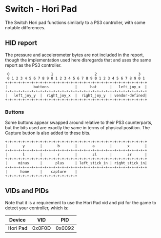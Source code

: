 # Switch - Hori Pad
The Switch Hori pad functions similarly to a PS3 controller, with some notable differences.

## HID report
The pressure and accelerometer bytes are not included in the report, though the implementation used here disregards that and uses the same report as the PS3 controller.

```
 0                   1                   2                   3
 0 1 2 3 4 5 6 7 8 9 0 1 2 3 4 5 6 7 8 9 0 1 2 3 4 5 6 7 8 9 0 1
+-+-+-+-+-+-+-+-+-+-+-+-+-+-+-+-+-+-+-+-+-+-+-+-+-+-+-+-+-+-+-+-+
|            buttons            |      hat      |   left_joy_x  |
+-+-+-+-+-+-+-+-+-+-+-+-+-+-+-+-+-+-+-+-+-+-+-+-+-+-+-+-+-+-+-+-+
|   left_joy_y  |  right_joy_x  |  right_joy_y  | vendor-defined|
+-+-+-+-+-+-+-+-+-+-+-+-+-+-+-+-+-+-+-+-+-+-+-+-+-+-+-+-+-+-+-+-+
```

### Buttons
Some buttons appear swapped around relative to their PS3 counterparts, but the bits used are exactly the same in terms of physical position. The Capture button is also added to these bits.

```
+-+-+-+-+-+-+-+-+-+-+-+-+-+-+-+-+-+-+-+-+-+-+-+-+-+-+-+-+-+-+-+-+
|       y       |       b       |       a       |       x       |
+-+-+-+-+-+-+-+-+-+-+-+-+-+-+-+-+-+-+-+-+-+-+-+-+-+-+-+-+-+-+-+-+
|       l       |       r       |       zl      |       zr      |
+-+-+-+-+-+-+-+-+-+-+-+-+-+-+-+-+-+-+-+-+-+-+-+-+-+-+-+-+-+-+-+-+
|     minus     |      plus     | left_stick_in | right_stick_in|
+-+-+-+-+-+-+-+-+-+-+-+-+-+-+-+-+-+-+-+-+-+-+-+-+-+-+-+-+-+-+-+-+
|      home     |    capture    |
+-+-+-+-+-+-+-+-+-+-+-+-+-+-+-+-+
```

## VIDs and PIDs
Note that it is a requirement to use the Hori Pad vid and pid for the game to detect your controller, which is:

| Device   | VID    | PID    |
| -------- | ------ | ------ |
| Hori Pad | 0x0F0D | 0x0092 |